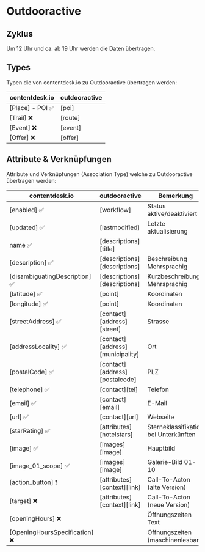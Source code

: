 # Outdooractive

## Zyklus

Um 12 Uhr und ca. ab 19 Uhr werden die Daten übertragen.

## Types

Typen die von contentdesk.io zu Outdooractive übertragen werden:

| contentdesk.io        | outdooractive             |
| -------------         | -------------             | 
| [Place] - POI ✅      | [poi]                    |
| [Trail]  ❌           | [route]                  | 
| [Event]  ❌           | [event]                  | 
| [Offer]  ❌           | [offer]                  |


## Attribute & Verknüpfungen

Attribute und Verknüpfungen (Association Type) welche zu Outdooractive übertragen werden:

| contentdesk.io                         | outdooractive                        | Bemerkung                                 |
| -------------                          | -------------                        | -------------                             | 
| [enabled] ✅                          | [workflow]                            | Status aktive/deaktiviert                 |
| [updated] ✅                          | [lastmodified]                        | Letzte aktualisierung                     |
| [name] ✅                             | [descriptions][title]                 |                                           |
| [description]  ✅                     | [descriptions][descriptions]          | Beschreibung Mehrsprachig                 | 
| [disambiguatingDescription]  ✅       | [descriptions][descriptions]          | Kurzbeschreibung Mehrsprachig             |
| [latitude]  ✅                        | [point]                               | Koordinaten                               |
| [longitude]  ✅                       | [point]                               | Koordinaten                               |
| [streetAddress]  ✅                   | [contact][address][street]            | Strasse                                   |
| [addressLocality]  ✅                 | [contact][address][municipality]      | Ort                                       |
| [postalCode]  ✅                      | [contact][address][postalcode]        | PLZ                                       |
| [telephone]  ✅                       | [contact][tel]                        | Telefon                                   |
| [email]  ✅                           | [contact][email]                      | E-Mail                                    |
| [url]  ✅                             | [contact][url]                        | Webseite                                  |
| [starRating]  ✅                      | [attributes][hotelstars]              | Sterneklassifikation bei Unterkünften     |
| [image]  ✅                           | [images][image]                       | Hauptbild                                 | 
| [image_01_scope]  ✅                  | [images][image]                       | Galerie-Bild 01-10                        | 
| [action_button] ❗                    | [attributes][context][link]           | Call-To-Acton (alte Version)              |
| [target] ❌                           | [attributes][context][link]           | Call-To-Acton (neue Version)              |
| [openingHours] ❌                     |                                       | Öffnungszeiten Text                       | 
| [OpeningHoursSpecification] ❌        |                                       | Öffnungszeiten (maschinenlesbar)          | 


[name]: ../schema/name.md